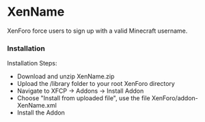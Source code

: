 # XenName
XenForo force users to sign up with a valid Minecraft username.

### Installation
Installation Steps:

* Download and unzip XenName.zip
* Upload the /library folder to your root XenForo directory
* Navigate to XFCP -> Addons -> Install Addon
* Choose "Install from uploaded file", use the file XenForo/addon-XenName.xml
* Install the Addon